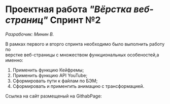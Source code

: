 # Проектная работа _"Вёрстка веб-страниц"_ Спринт №2  
*Разрабочик: Минин В.*

В рамках первого и вторго спринта необходимо было выполнить работу по   
верстке веб-страницы с множеством функциональных особеностей,а именно:  

1. Применить функцию Кейфремы;  
2. Применить функцию API YouTube;  
3. Сформировать пути к файлам по БЭМ;  
4. Сформировать и применгить анимацию с трансформацией.  

Ссылка на сайт размещеный на GithabPage:

